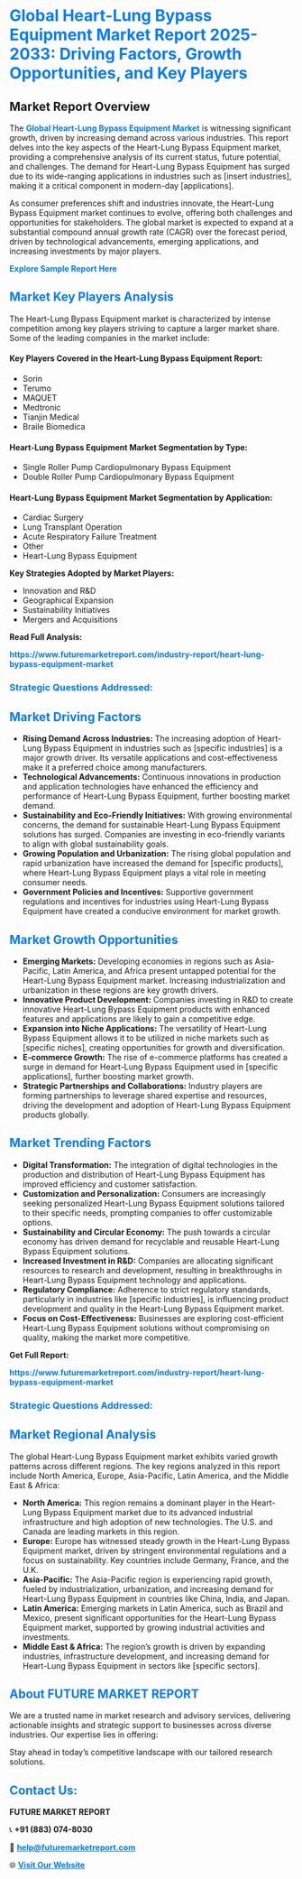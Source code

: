 <h1 style="color: #007BFF;">Global Heart-Lung Bypass Equipment Market Report 2025-2033: Driving Factors, Growth Opportunities, and Key Players</h1>

<section id="overview">
<h2>Market Report Overview</h2>
<p>The <a href="https://www.futuremarketreport.com/industry-report/heart-lung-bypass-equipment-market" style="color: #007BFF; text-decoration: none;"><strong>Global Heart-Lung Bypass Equipment Market</strong></a> is witnessing significant growth, driven by increasing demand across various industries. This report delves into the key aspects of the Heart-Lung Bypass Equipment market, providing a comprehensive analysis of its current status, future potential, and challenges. The demand for Heart-Lung Bypass Equipment has surged due to its wide-ranging applications in industries such as [insert industries], making it a critical component in modern-day [applications].</p>
<p>As consumer preferences shift and industries innovate, the Heart-Lung Bypass Equipment market continues to evolve, offering both challenges and opportunities for stakeholders. The global market is expected to expand at a substantial compound annual growth rate (CAGR) over the forecast period, driven by technological advancements, emerging applications, and increasing investments by major players.</p>
</section>

<section id="overview">
<p><a href="https://www.futuremarketreport.com/request-sample/reportId=122497" style="color: #007BFF; text-decoration: none;"><strong>Explore Sample Report Here</strong></a></p>
</section>

<section id="key-players">
<h2 style="color: #007BFF;">Market Key Players Analysis</h2>
<p>The Heart-Lung Bypass Equipment market is characterized by intense competition among key players striving to capture a larger market share. Some of the leading companies in the market include:</p>
<h4>Key Players Covered in the Heart-Lung Bypass Equipment Report:</h4>
<ul><li>Sorin</li><li>Terumo</li><li>MAQUET</li><li>Medtronic</li><li>Tianjin Medical</li><li>Braile Biomedica</li></ul>
<h4>Heart-Lung Bypass Equipment Market Segmentation by Type:</h4>
<ul><li>Single Roller Pump Cardiopulmonary Bypass Equipment</li><li>Double Roller Pump Cardiopulmonary Bypass Equipment</li></ul>

<h4>Heart-Lung Bypass Equipment Market Segmentation by Application:</h4>
<ul><li>Cardiac Surgery</li><li>Lung Transplant Operation</li><li>Acute Respiratory Failure Treatment</li><li>Other</li><li>Heart-Lung Bypass Equipment</li></ul>
<p><strong>Key Strategies Adopted by Market Players:</strong></p>
<ul>
<li>Innovation and R&D</li>
<li>Geographical Expansion</li>
<li>Sustainability Initiatives</li>
<li>Mergers and Acquisitions</li>
</ul>
</section>

<section>
<p><strong>Read Full Analysis: </strong></p><a href="https://www.futuremarketreport.com/industry-report/heart-lung-bypass-equipment-market" style="color: #007BFF; text-decoration: none;"><strong>https://www.futuremarketreport.com/industry-report/heart-lung-bypass-equipment-market</strong></a>
<h3 style="color: #007BFF;">Strategic Questions Addressed:</h3>
</section>

<section id="driving-factors">
<h2 style="color: #007BFF;">Market Driving Factors</h2>
<ul>
<li><strong>Rising Demand Across Industries:</strong> The increasing adoption of Heart-Lung Bypass Equipment in industries such as [specific industries] is a major growth driver. Its versatile applications and cost-effectiveness make it a preferred choice among manufacturers.</li>
<li><strong>Technological Advancements:</strong> Continuous innovations in production and application technologies have enhanced the efficiency and performance of Heart-Lung Bypass Equipment, further boosting market demand.</li>
<li><strong>Sustainability and Eco-Friendly Initiatives:</strong> With growing environmental concerns, the demand for sustainable Heart-Lung Bypass Equipment solutions has surged. Companies are investing in eco-friendly variants to align with global sustainability goals.</li>
<li><strong>Growing Population and Urbanization:</strong> The rising global population and rapid urbanization have increased the demand for [specific products], where Heart-Lung Bypass Equipment plays a vital role in meeting consumer needs.</li>
<li><strong>Government Policies and Incentives:</strong> Supportive government regulations and incentives for industries using Heart-Lung Bypass Equipment have created a conducive environment for market growth.</li>
</ul>
</section>

<section id="growth-opportunities">
<h2 style="color: #007BFF;">Market Growth Opportunities</h2>
<ul>
<li><strong>Emerging Markets:</strong> Developing economies in regions such as Asia-Pacific, Latin America, and Africa present untapped potential for the Heart-Lung Bypass Equipment market. Increasing industrialization and urbanization in these regions are key growth drivers.</li>
<li><strong>Innovative Product Development:</strong> Companies investing in R&D to create innovative Heart-Lung Bypass Equipment products with enhanced features and applications are likely to gain a competitive edge.</li>
<li><strong>Expansion into Niche Applications:</strong> The versatility of Heart-Lung Bypass Equipment allows it to be utilized in niche markets such as [specific niches], creating opportunities for growth and diversification.</li>
<li><strong>E-commerce Growth:</strong> The rise of e-commerce platforms has created a surge in demand for Heart-Lung Bypass Equipment used in [specific applications], further boosting market growth.</li>
<li><strong>Strategic Partnerships and Collaborations:</strong> Industry players are forming partnerships to leverage shared expertise and resources, driving the development and adoption of Heart-Lung Bypass Equipment products globally.</li>
</ul>
</section>

<section id="trending-factors">
<h2 style="color: #007BFF;">Market Trending Factors</h2>
<ul>
<li><strong>Digital Transformation:</strong> The integration of digital technologies in the production and distribution of Heart-Lung Bypass Equipment has improved efficiency and customer satisfaction.</li>
<li><strong>Customization and Personalization:</strong> Consumers are increasingly seeking personalized Heart-Lung Bypass Equipment solutions tailored to their specific needs, prompting companies to offer customizable options.</li>
<li><strong>Sustainability and Circular Economy:</strong> The push towards a circular economy has driven demand for recyclable and reusable Heart-Lung Bypass Equipment solutions.</li>
<li><strong>Increased Investment in R&D:</strong> Companies are allocating significant resources to research and development, resulting in breakthroughs in Heart-Lung Bypass Equipment technology and applications.</li>
<li><strong>Regulatory Compliance:</strong> Adherence to strict regulatory standards, particularly in industries like [specific industries], is influencing product development and quality in the Heart-Lung Bypass Equipment market.</li>
<li><strong>Focus on Cost-Effectiveness:</strong> Businesses are exploring cost-efficient Heart-Lung Bypass Equipment solutions without compromising on quality, making the market more competitive.</li>
</ul>
</section>

<section>
<p><strong>Get Full Report: </strong></p><a href="https://www.futuremarketreport.com/industry-report/heart-lung-bypass-equipment-market" style="color: #007BFF; text-decoration: none;"><strong>https://www.futuremarketreport.com/industry-report/heart-lung-bypass-equipment-market</strong></a>
<h3 style="color: #007BFF;">Strategic Questions Addressed:</h3>
</section>


<section id="regional-analysis">
<h2 style="color: #007BFF;">Market Regional Analysis</h2>
<p>The global Heart-Lung Bypass Equipment market exhibits varied growth patterns across different regions. The key regions analyzed in this report include North America, Europe, Asia-Pacific, Latin America, and the Middle East & Africa:</p>
<ul>
<li><strong>North America:</strong> This region remains a dominant player in the Heart-Lung Bypass Equipment market due to its advanced industrial infrastructure and high adoption of new technologies. The U.S. and Canada are leading markets in this region.</li>
<li><strong>Europe:</strong> Europe has witnessed steady growth in the Heart-Lung Bypass Equipment market, driven by stringent environmental regulations and a focus on sustainability. Key countries include Germany, France, and the U.K.</li>
<li><strong>Asia-Pacific:</strong> The Asia-Pacific region is experiencing rapid growth, fueled by industrialization, urbanization, and increasing demand for Heart-Lung Bypass Equipment in countries like China, India, and Japan.</li>
<li><strong>Latin America:</strong> Emerging markets in Latin America, such as Brazil and Mexico, present significant opportunities for the Heart-Lung Bypass Equipment market, supported by growing industrial activities and investments.</li>
<li><strong>Middle East & Africa:</strong> The region’s growth is driven by expanding industries, infrastructure development, and increasing demand for Heart-Lung Bypass Equipment in sectors like [specific sectors].</li>
</ul>
</section>

<footer>
<h2 style="color: #007BFF;">About FUTURE MARKET REPORT</h2>
<p>We are a trusted name in market research and advisory services, delivering actionable insights and strategic support to businesses across diverse industries. Our expertise lies in offering:</p>

<p>Stay ahead in today’s competitive landscape with our tailored research solutions.</p>

<h2 style="color: #007BFF;">Contact Us:</h2>
<p><strong>FUTURE MARKET REPORT</strong></p>
<p>📞 <strong>+91 (883) 074-8030</strong></p>
<p>📧 <strong><a href="mailto:help@futuremarketreport.com" style="color: #007BFF;">help@futuremarketreport.com</a></strong></p>
<p>🌐 <strong><a href="https://www.futuremarketreport.com/" style="color: #007BFF;">Visit Our Website</a></strong></p>
</footer>